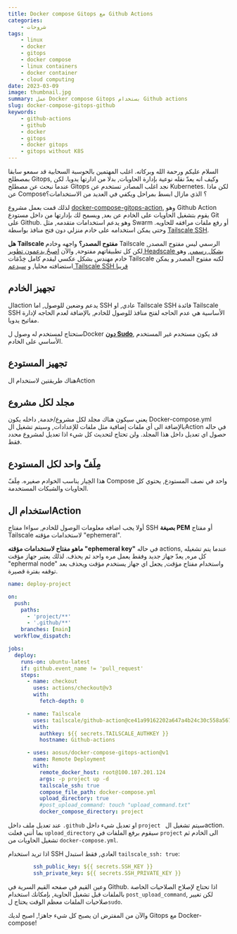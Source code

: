 ```yaml
---
title: Docker compose Gitops مع Github Actions
categories: 
    - شروحات
tags:
    - linux
    - docker
    - gitops
    - docker compose
    - linux containers
    - docker container
    - cloud computing
date: 2023-03-09
image: thumbnail.jpg
summary: عمل Docker compose Gitops بستخدام Github actions
slug: docker-compose-gitops-github
keywords: 
    - github-actions
    - github 
    - docker
    - gitops
    - docker gitops
    - gitops without K8S
---
```


السلام عليكم ورحمة الله وبركاته.
اغلب المهتمين بالحوسبة السحابية قد سمعو سابقا بمصطلح Gitops, وكيف انه يعدّ نقله نوعية بإدارة الحاويات, بدلا من ادارتها يدويا.
لكن عندما نبحث عن مصطلح Gitops نجد اغلب المصادر تستخدم عن Kubernetes.
لكن ماذا عن Compose؟ الذي مازال ابسط بمراحل ويكفي في العديد من الاستخدامات؟

لذلك قمت بعمل مشروع [docker-compose-gitops-action](https://github.com/FarisZR/docker-compose-gitops-action),  وهو Github Action يقوم بتشغيل الحاويات على الخادم عن بعد, ويسمح لك بإدارتها من داخل مستودع Git على Github.
وهو يدعم استخدامات متقدمه, مثل Swarm أو رفع ملفات مرافقه للحاويه. وحتى يمكن استخدامه على خادم منزلي دون فتح منافذ بواسطة [Tailscale SSH](https://tailscale.com/blog/tailscale-ssh/).

**هل Tailscale مفتوح المصدر؟**
واجهه وخادم Tailscale الرسمي ليس مفتوح المصدر, لكن كل تطبيقاتهم مفتوحة, والآن [اصبحُ يدعمون تطوير Headscale بشكل رسمي](https://tailscale.com/blog/opensource/), وهو خادم مهندس بشكل عكسي ليقدم كامل خِدْمَات Tailscale لكنه مفتوح المصدر و يمكن استضافته محليا, و [سيدعم Tailscale SSH قريبا](https://github.com/juanfont/headscale/issues/661)

## تجهيز الخادم
الaction يدعم وضعين للوصول, اما SSH عادي, او Tailscale SSH
فائدة Tailscale SSH الأساسية هي عدم الحاجه لفتح منافذ للوصول للخادم, بالإضافة لعدم الحاجه لإدارة مفاتيح يدويا.

ستحتاج لمستخدم له وصول لDocker **[دون Sudo](https://discourse.aosus.org/t/topic/2223#docker-sudo-27)**, قد يكون مستخدم غير المستخدم الأساسي على الخادم.

## تجهيز المستودع

هناك طريقتين لاستخدام الAction

## مجلد لكل مشروع
يعني سيكون هناك مجلد لكل مشروع/خدمة, داخله يكون Docker-compose.yml بالإضافة الى أي ملفات إضافية مثل ملفات للإعدادات, وسيتم تشغيل الAction في حاله حصول اي تعديل داخل هذا المجلد.
ولن تحتاج لتحديث كل شيء اذا تعديل لمشروع محدد فقط.

## مِلَفّ واحد لكل المستودع
هذا الخِيار يناسب الخوادم صغيره. 
مِلَفّ Compose واحد في نصف المستودع, يحتوي كل الحاويات والشبكات المستخدمة.

## استخدام الAction
أولا يجب اضافه معلومات الوصول للخادم, سواءا مفتاح SSH **بصيغة PEM** أو مفتاح Tailscale لاستخدامات مؤقته "ephemeral".


**ماهو مفتاح لاستخدامات مؤقته "ephemeral key"**
في حاله actions, عندما يتم تشغيله كل مره, يعدّ جهاز جديد وفقط يعمل مره واحد ثم يحذف.
لذلك يعتبر جهاز مؤقت "ephermal node" واستخدام مفتاح مؤقت, يجعل اي جهاز يستخدم مؤقت ويحذف بعد توقفه بفترة قصيرة.


```yaml
name: deploy-project

on:
  push:
    paths:
      - 'project/**'
      - '.github/**'
    branches: [main]
  workflow_dispatch:

jobs:
  deploy:
    runs-on: ubuntu-latest
    if: github.event_name != 'pull_request'
    steps:
      - name: checkout
        uses: actions/checkout@v3
        with:
          fetch-depth: 0

      - name: Tailscale
        uses: tailscale/github-action@ce41a99162202a647a4b24c30c558a567b926709
        with:
          authkey: ${{ secrets.TAILSCALE_AUTHKEY }}
          hostname: Github-actions

      - uses: aosus/docker-compose-gitops-action@v1
        name: Remote Deployment
        with:
          remote_docker_host: root@100.107.201.124
          args: -p project up -d
          tailscale_ssh: true
          compose_file_path: docker-compose.yml
          upload_directory: true
          #post_upload_command: touch "upload_command.txt"
          docker_compose_directory: project
```
عند تعديل ملف داخل `.github` او تعديل شيء داخل `project ` سيتم تشغيل الaction.
بما أنني فعلت `upload_directory` سيقوم برفع الملفات في `project`  الى الخادم  ثم تشغيل الحاويات من `docker-compose.yml`.

اذا تريد استخدام SSH العادي, فقط استبدل `tailscale_ssh: true`:
```yaml
        ssh_public_key: ${{ secrets.SSH_KEY }}
        ssh_private_key: ${{ secrets.SSH_PRIVATE_KEY }}
```
وعين القيم في صفحه القيم السرية في Github.
اذا تحتاج لإصلاح الصلاحيات الخاصة بالملفات قبل تشغيل الحاوية, بإمكانك استخدام `post_upload_command`, لكن تغيير صلاحيات الملفات معظم الوقت يحتاج ل`sudo`.

والآن من المفترض ان يصبح كل شيء جاهز!, اصبح لديك Gitops مع Docker-compose!
